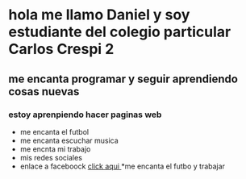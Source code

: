 # hola me llamo Daniel y soy estudiante del colegio particular  Carlos Crespi 2
## me encanta programar y seguir aprendiendo cosas nuevas
### estoy aprenpiendo  hacer paginas web
* me encanta el futbol
* me encanta escuchar musica
* me encnta mi trabajo 
* mis redes sociales
* enlace a faceboock [click aqui ](https://www.facebook.com/daniel.coyago.167/?locale=es_LA)
*me encanta el futbo y trabajar
